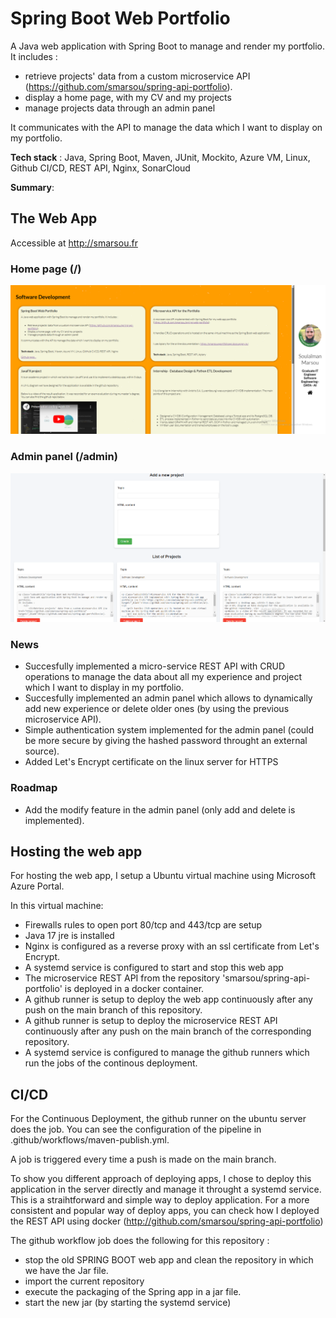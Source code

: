 ﻿# Spring Boot Web Portfolio

A Java web application with Spring Boot to manage and render my portfolio.
It includes :
- retrieve projects' data from a custom microservice API (https://github.com/smarsou/spring-api-portfolio).
- display a home page, with my CV and my projects
- manage projects data through an admin panel

It communicates with the API to manage the data which I want to display on my portfolio.

**Tech stack** : Java, Spring Boot, Maven, JUnit, Mockito, Azure VM, Linux, Github CI/CD, REST API, Nginx, SonarCloud

**Summary**: 

## The Web App
Accessible at http://smarsou.fr
### Home page (/)
<img src=".github/static/home.png" width="800"/>

### Admin panel (/admin)
<img src=".github/static/admin.png" width="800"/>

### News

- Succesfully implemented a micro-service REST API with CRUD operations to manage the data about all my experience and project which I want to display in my portfolio. 
- Succesfully implemented an admin panel which allows to dynamically add new experience or delete older ones (by using the previous microservice API).
- Simple authentication system implemented for the admin panel (could be more secure by giving the hashed password throught an external source).
- Added Let's Encrypt certificate on the linux server for HTTPS

### Roadmap

- Add the modify feature in the admin panel (only add and delete is implemented).

## Hosting the web app

For hosting the web app, I setup a Ubuntu virtual machine using Microsoft Azure Portal.

In this virtual machine:
- Firewalls rules to open port 80/tcp and 443/tcp are setup
- Java 17 jre is installed
- Nginx is configured as a reverse proxy with an ssl certificate from Let's Encrypt.
- A systemd service is configured to start and stop this web app
- The microservice REST API from the repository 'smarsou/spring-api-portfolio' is deployed in a docker container.
- A github runner is setup to deploy the web app continuously after any push on the main branch of this repository.
- A github runner is setup to deploy the microservice REST API continuously after any push on the main branch of the corresponding repository.
- A systemd service is configured to manage the github runners which run the jobs of the continous deployment.

## CI/CD

For the Continuous Deployment, the github runner on the ubuntu server does the job.
You can see the configuration of the pipeline in .github/workflows/maven-publish.yml.

A job is triggered every time a push is made on the main branch.

To show you different approach of deploying apps, I chose to deploy this application in the server directly and manage it throught a systemd service. This is a straihtforward and simple way to deploy application.
For a more consistent and popular way of deploy apps, you can check how I deployed the REST API using docker (http://github.com/smarsou/spring-api-portfolio)

The github workflow job does the following for this repository :
- stop the old SPRING BOOT web app and clean the repository in which we have the Jar file.
- import the current repository
- execute the packaging of the Spring app in a jar file.
- start the new jar (by starting the systemd service)

